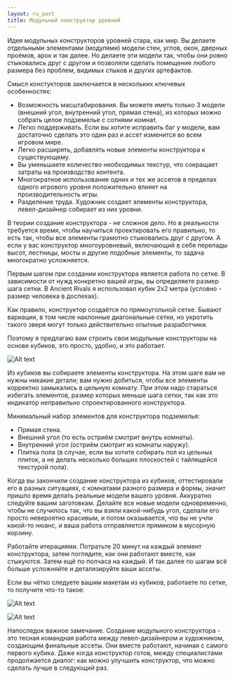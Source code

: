 ```yaml
---
layout: ru_post
title: Модульный конструктор уровней
---
```


Идея модульных конструкторов уровней стара, как мир. Вы делаете отдельными элементами (модулями) модели стен, углов, окон, дверных проёмов, арок и так далее. Но делаете эти модели так, чтобы они ровно стыковались друг с другом и позволяли сделать помещение любого размера без проблем, видимых стыков и других артефактов.
 
Смысл констукторов заключается в нескольких ключевых особенностях:

- Возможность масштабирования. Вы можете иметь только 3 модели (внешний угол, внутренний угол, прямая стена), из которых можно собрать целое подземелье с сотнями комнат. 
- Легко поддерживать. Если вы хотите исправить баг у модели, вам достаточно сделать это один раз и ассет изменится во всем игровом мире. 
- Легко расширять, добавлять новые элементы конструктора к существующему.
- Вы уменьшаете количество необходимых текстур, что сокращает затраты на производство контента.
- Многократное использование одних и тех же ассетов в пределах одного игрового уровня положительно влияет на производительность игры.
- Разделение труда. Художник создает элементы конструктора, левел-дизайнер собирает из них уровни. 


В теории создание конструктора - не сложное дело. Но в реальности требуется время, чтобы научиться проектировать его правильно, то есть так, чтобы все элементы грамотно стыковались друг с другом. А если у вас конструктор многоуровневый, включающий в себя перепады высот, лестницы, мосты и другие подобные элементы, то задача многократно усложняется.

Первым шагом при создании конструктора является работа по сетке. В зависимости от нужд конкретно вашей игры, вы определяете размер шага сетки. В Ancient Rivals я использовал кубик 2х2 метра (условно - размер человека в доспехах).

Как правило, конструктор создаётся по прямоугольной сетке. Бывают вариации, в том числе наклонные диагональные сетки, но укротить такого зверя могут только действительно опытные разработчики.

Поэтому я предлагаю вам строить свои модульные конструкторы на основе кубиков, это просто, удобно, и это работает.

![Alt text](http://i.imgur.com/nOfDk35.png)

Из кубиков вы собираете элементы конструктора. На этом шаге вам не нужны никакие детали; вам нужно добиться, чтобы все элементы корректно замыкались в цельную комнату. При этом надо стараться избегать элементов, размер которых меньше шага сетки, так как это индикатор неправильно спроектированного конструктора.

Минимальный набор элементов для конструктора подземелья:

- Прямая стена.
- Внешний угол (то есть остриём смотрит внутрь комнаты).
- Внутренний угол (остриём смотрит из комнаты наружу).
- Плитка пола (в случае, если вы хотите собирать пол из цельных плиток, а не делать несколько больших плоскостей с тайлящейся текстурой пола).

Когда вы закончили создание конструктора из кубиков, оттестировали его в разных ситуациях, с комнатами разного размера и формы, значит пришло время делать реальные модели вашего уровня. Аккуратно следуйте вашим заготовкам. Делайте все новые модели одновременно, чтобы не случилось так, что вы взяли какой-нибудь угол, сделали его просто невероятно красивым, и потом оказывается, что вы не учли какой-то нюанс, и ваша работа отправляется прямиком в мусорную корзину.

Работайте итерациями. Потратьте 20 минут на каждый элемент конструктора, затем поглядите, как они работают вместе, как стыкуются. Затем ещё по полчаса на каждый. И так далее по шагам всё больше усложняйте и детализируйте ваши ассеты.

Если вы чётко следуете вашим макетам из кубиков, работаете по сетке, то получите что-то такое:

![Alt text](http://i.imgur.com/GM7Orel.png)

![Alt text](http://i.imgur.com/RdyamtY.png)

Напоследок важное замечание. Создание модульного конструктора - это тесная командная работа между левел-дизайнером и художником, создающим финальные ассеты. Они вместе работают, начиная с самого первого кубика. Даже когда конструктор готов, между специалистами продолжается диалог: как можно улучшить конструктор, что можно сделать лучше в следующий раз. 
